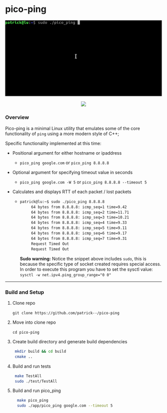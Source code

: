# pico-ping
<p align="center">
   <img src="doc/ping.gif"/> 
</p>

<p align="center">
   <a href="https://travis-ci.com/patrick--/pico-ping">
    <img src="https://travis-ci.com/patrick--/pico-ping.svg?branch=master"/> 
   </a>
</p>

### Overview
Pico-ping is a minimal Linux utility that emulates some of the core functionality of `ping` using a more modern style of C++; 

Specific functionality implemented at this time:
* Positional argument for either hostname or ipaddress
    - `pico_ping google.com` or `pico_ping 8.8.8.8` 
    
* Optional argument for specifying timeout value in seconds
    - `pico_ping google.com -W 5` or `pico_ping 8.8.8.8 --timeout 5`
    
* Calculates and displays RTT of each packet  / lost packets
    - `````bash
      patrick@lu:~$ sudo ./pico_ping 8.8.8.8
           64 bytes from 8.8.8.8: icmp_seq=1 time=9.42
           64 bytes from 8.8.8.8: icmp_seq=2 time=11.71
           64 bytes from 8.8.8.8: icmp_seq=3 time=10.21
           64 bytes from 8.8.8.8: icmp_seq=4 time=9.33
           64 bytes from 8.8.8.8: icmp_seq=5 time=9.11
           64 bytes from 8.8.8.8: icmp_seq=6 time=9.17
           64 bytes from 8.8.8.8: icmp_seq=7 time=9.31
           Request Timed Out
           Request Timed Out
      `````
      
         **Sudo warning:** Notice the snippet above includes `sudo`, this is because the specific type of socket
         created requires special access. In order to execute this program you have to set the sysctl value: `sysctl -w net.ipv4.ping_group_range="0 0"`
         
         
---
### Build and Setup


1) Clone repo

    ```git clone https://github.com/patrick--/pico-ping```
    
2) Move into clone repo

    ```cd pico-ping```
    
3) Create build directory and generate build dependencies
     ```sh
      mkdir build && cd build
      cmake ..
      ```
      
4) Build and run tests
    ```sh
     make TestAll
     sudo ./test/TestAll
     ```
     
5) Build and run pico_ping
   ```sh
     make pico_ping
     sudo ./app/pico_ping google.com --timeout 5
     ```
    